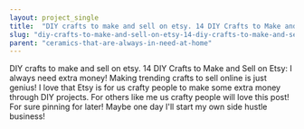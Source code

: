```yaml
---
layout: project_single
title:  "DIY crafts to make and sell on etsy. 14 DIY Crafts to Make and Sell on Etsy: I always need extra money! Making trending crafts to sell online is just genius! I love that Etsy is for us crafty people to make some extra money through DIY projects. For "
slug: "diy-crafts-to-make-and-sell-on-etsy-14-diy-crafts-to-make-and-sell-on"
parent: "ceramics-that-are-always-in-need-at-home"
---
```

DIY crafts to make and sell on etsy. 14 DIY Crafts to Make and Sell on Etsy: I always need extra money! Making trending crafts to sell online is just genius! I love that Etsy is for us crafty people to make some extra money through DIY projects. For others like me us crafty people will love this post! For sure pinning for later! Maybe one day I'll start my own side hustle business!